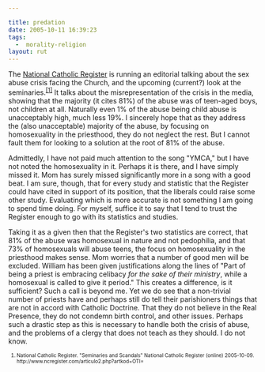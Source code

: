 ```yaml
---

title: predation
date: 2005-10-11 16:39:23
tags:
  -  morality-religion
layout: rut
---
```


<p>The <a href="http://www.ncregister.com/">National Catholic Register</a> is running an editorial talking about the sex abuse crisis facing the Church, and the upcoming (current?) look at the seminaries.<sup><a href="http://www.ncregister.com/articulo2.php?artkod=OTI=">[1]</a></sup> It talks about the misrepresentation of the crisis in the media, showing that the majority (it cites 81%) of the abuse was of teen-aged boys, not children at all.  Naturally even 1% of the abuse being child abuse is unacceptably high, much less 19%.  I sincerely hope that as they address the (also unacceptable) majority of the abuse, by focusing on homosexuality in the priesthood, they do not neglect the rest.  But I cannot fault them for looking to a solution at the root of 81% of the abuse.</p>  <p>Admittedly, I have not paid much attention to the song "YMCA," but I have not noted the homosexuality in it.  Perhaps it is there, and I have simply missed it.  Mom has surely missed significantly more in a song with a good beat.  I am sure, though, that for every study and statistic that the Register could have cited in support of its position, that the liberals could raise some other study. Evaluating which is more accurate is not something I am going to spend time doing.  For myself, suffice it to say that I tend to trust the Register enough to go with its statistics and studies.</p>  <p>Taking it as a given then that the Register's two statistics are correct, that 81% of the abuse was homosexual in nature and not pedophilia, and that 73% of homosexuals will abuse teens, the focus on homosexuality in the priesthood makes sense.  Mom worries that a number of good men will be excluded.  William has been given justifications along the lines of "Part of being a priest is embracing celibacy <em>for the sake of their ministry</em>, while a homosexual is called to give it period."  This creates a difference, is it sufficient?  Such a call is beyond me.  Yet we do see that a non-trivial number of priests have and perhaps still do tell their parishioners things that are not in accord with Catholic Doctrine. That they do not believe in the Real Presence, they do not condemn birth control, and other issues.  Perhaps such a drastic step as this is necessary to handle both the crisis of abuse, and the problems of a clergy that does not teach as they should.  I do not know.</p>  <font size="-2"> <ol> <li>National Catholic Register.  "Seminaries and Scandals" National Catholic Register (online) 2005-10-09. http://www.ncregister.com/articulo2.php?artkod=OTI=  </li> </ol> </font>

